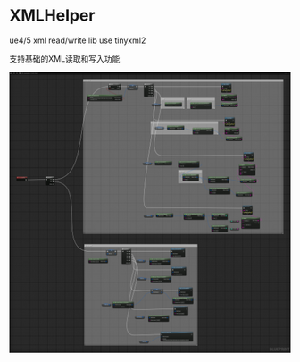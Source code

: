 # XMLHelper
ue4/5 xml read/write lib use tinyxml2

支持基础的XML读取和写入功能

![示例节点](./test_example/node.png)